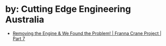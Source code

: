 # by: Cutting Edge Engineering Australia
- [Removing the Engine & We Found the Problem! | Franna Crane Project | Part 7](https://youtu.be/jLpsa5NyBcE)
